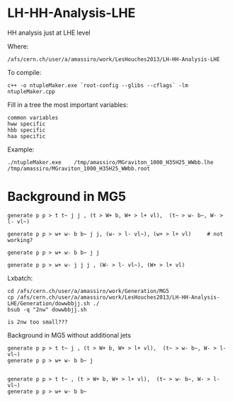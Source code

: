LH-HH-Analysis-LHE
==================

HH analysis just at LHE level

Where:

    /afs/cern.ch/user/a/amassiro/work/LesHouches2013/LH-HH-Analysis-LHE


To compile:

    c++ -o ntupleMaker.exe `root-config --glibs --cflags` -lm ntupleMaker.cpp


Fill in a tree the most important variables:

    common variables
    hww specific
    hbb specific
    haa specific


Example:

    ./ntupleMaker.exe    /tmp/amassiro/MGraviton_1000_H35H25_WWbb.lhe    /tmp/amassiro/MGraviton_1000_H35H25_WWbb.root





Background in MG5
==================

    generate p p > t t~ j j , (t > W+ b, W+ > l+ vl),  (t~ > w- b~, W- > l- vl~)

    generate p p > w+ w- b b~ j j, (w- > l- vl~), (w+ > l+ vl)     # not working?

    generate p p > w+ w- b b~ j j

    generate p p > w+ w- j j j , (W- > l- vl~), (W+ > l+ vl)

Lxbatch:

    cd /afs/cern.ch/user/a/amassiro/work/Generation/MG5
    cp /afs/cern.ch/user/a/amassiro/work/LesHouches2013/LH-HH-Analysis-LHE/Generation/dowwbbjj.sh ./
    bsub -q "2nw" dowwbbjj.sh

    is 2nw too small???


Background in MG5 without additional jets


    generate p p > t t~ j , (t > W+ b, W+ > l+ vl),  (t~ > w- b~, W- > l- vl~)
    generate p p > w+ w- b b~ j


    generate p p > t t~ , (t > W+ b, W+ > l+ vl),  (t~ > w- b~, W- > l- vl~)
    generate p p > w+ w- b b~


